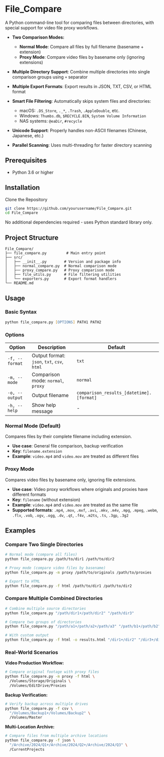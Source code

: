 # File_Compare

A Python command-line tool for comparing files between directories, with special support for video file proxy workflows.

- **Two Comparison Modes:**
  - **Normal Mode**: Compare all files by full filename (basename + extension)
  - **Proxy Mode**: Compare video files by basename only (ignoring extensions)

- **Multiple Directory Support**: Combine multiple directories into single comparison groups using `+` separator

- **Multiple Export Formats**: Export results in JSON, TXT, CSV, or HTML format

- **Smart File Filtering**: Automatically skips system files and directories:
  - macOS: `.DS_Store`, `._*`, `.Trash`, `.AppleDouble`, etc.
  - Windows: `Thumbs.db`, `$RECYCLE.BIN`, `System Volume Information`
  - NAS systems: `@eaDir`, `#recycle`

- **Unicode Support**: Properly handles non-ASCII filenames (Chinese, Japanese, etc.)

- **Parallel Scanning**: Uses multi-threading for faster directory scanning

## Prerequisites

- Python 3.6 or higher

## Installation

Clone the Repository

```zsh
git clone https://github.com/yourusername/File_Compare.git
cd File_Compare
```

No additional dependencies required - uses Python standard library only.

## Project Structure

```
File_Compare/
├── file_compare.py         # Main entry point
├── src/
│   ├── __init__.py        # Version and package info
│   ├── normal_compare.py  # Normal comparison mode
│   ├── proxy_compare.py   # Proxy comparison mode
│   ├── file_utils.py      # File filtering utilities
│   └── exporters.py       # Export format handlers
└── README.md
```

## Usage

### Basic Syntax

```zsh
python file_compare.py [OPTIONS] PATH1 PATH2
```

### Options

| Option | Description | Default |
|--------|-------------|---------|
| `-f, --format` | Output format: `json`, `txt`, `csv`, `html` | `txt` |
| `-m, --mode` | Comparison mode: `normal`, `proxy` | `normal` |
| `-o, --output` | Output filename | `comparison_results_[datetime].[format]` |
| `-h, --help` | Show help message | - |


### Normal Mode (Default)

Compares files by their complete filename including extension.

- **Use case**: General file comparison, backup verification
- **Key**: `filename.extension`
- **Example**: `video.mp4` and `video.mov` are treated as different files

### Proxy Mode

Compares video files by basename only, ignoring file extensions.

- **Use case**: Video proxy workflows where originals and proxies have different formats
- **Key**: `filename` (without extension)
- **Example**: `video.mp4` and `video.mov` are treated as the same file
- **Supported formats**: `.mp4`, `.mov`, `.mxf`, `.avi`, `.mkv`, `.m4v`, `.mpg`, `.mpeg`, `.webm`, `.flv`, `.vob`, `.ogv`, `.ogg`, `.dv`, `.qt`, `.f4v`, `.m2ts`, `.ts`, `.3gp`, `.3g2`

## Examples

### Compare Two Single Directories

```zsh
# Normal mode (compare all files)
python file_compare.py /path/to/dir1 /path/to/dir2

# Proxy mode (compare video files by basename)
python file_compare.py -m proxy /path/to/originals /path/to/proxies

# Export to HTML
python file_compare.py -f html /path/to/dir1 /path/to/dir2
```

### Compare Multiple Combined Directories

```zsh
# Combine multiple source directories
python file_compare.py "/path/dir1+/path/dir2" "/path/dir3"

# Compare two groups of directories
python file_compare.py "/path/a1+/path/a2+/path/a3" "/path/b1+/path/b2"

# With custom output
python file_compare.py -f html -o results.html "/dir1+/dir2" "/dir3+/dir4"
```

### Real-World Scenarios

**Video Production Workflow:**
```zsh
# Compare original footage with proxy files
python file_compare.py -m proxy -f html \
  /Volumes/Storage/Originals \
  /Volumes/EditDrive/Proxies
```

**Backup Verification:**
```zsh
# Verify backup across multiple drives
python file_compare.py -f csv \
  "/Volumes/Backup1+/Volumes/Backup2" \
  /Volumes/Master
```

**Multi-Location Archive:**
```zsh
# Compare files from multiple archive locations
python file_compare.py -f json \
  "/Archive/2024/Q1+/Archive/2024/Q2+/Archive/2024/Q3" \
  /CurrentProjects
```
